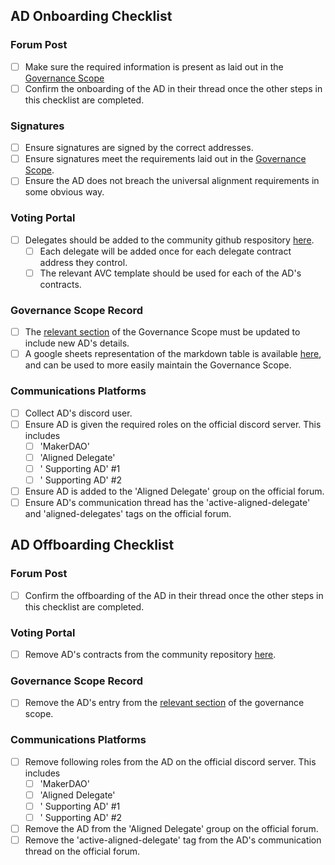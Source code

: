 
## AD Onboarding Checklist

### Forum Post
- [ ] Make sure the required information is present as laid out in the [Governance Scope](https://mips.makerdao.com/mips/details/MIP113#6-2-1-5)
- [ ] Confirm the onboarding of the AD in their thread once the other steps in this checklist are completed. 

### Signatures
- [ ] Ensure signatures are signed by the correct addresses.
- [ ] Ensure signatures meet the requirements laid out in the [Governance Scope](https://mips.makerdao.com/mips/details/MIP113#6-2-1-4).
- [ ] Ensure the AD does not breach the universal alignment requirements in some obvious way. 

### Voting Portal
- [ ] Delegates should be added to the community github respository [here](https://github.com/makerdao/community/tree/master/governance/delegates).
	- [ ] Each delegate will be added once for each delegate contract address they control.
	- [ ] The relevant AVC template should be used for each of the AD's contracts.

### Governance Scope Record
- [ ] The [relevant section](https://mips.makerdao.com/mips/details/MIP113#6-aligned-delegates-ads-) of the Governance Scope must be updated to include new AD's details.
- [ ] A google sheets representation of the markdown table is available [here](https://docs.google.com/spreadsheets/d/1QotVe_r49rzVOzVFHzlClK33ooJOgoKIHEQsXpgtdoo/edit#gid=61028070), and can be used to more easily maintain the Governance Scope.

### Communications Platforms
- [ ] Collect AD's discord user.
- [ ] Ensure AD is given the required roles on the official discord server. This includes
	- [ ] 'MakerDAO'
	- [ ] 'Aligned Delegate'
	- [ ] '<AVC> Supporting AD' #1
	- [ ] '<AVC> Supporting AD' #2
- [ ] Ensure AD is added to the 'Aligned Delegate' group on the official forum.
- [ ] Ensure AD's communication thread has the 'active-aligned-delegate' and 'aligned-delegates' tags on the official forum.

## AD Offboarding Checklist

### Forum Post
- [ ] Confirm the offboarding of the AD in their thread once the other steps in this checklist are completed. 

### Voting Portal
- [ ] Remove AD's contracts from the community repository [here](https://github.com/makerdao/community/tree/master/governance/delegates). 

### Governance Scope Record
- [ ] Remove the AD's entry from the [relevant section](https://mips.makerdao.com/mips/details/MIP113#6-aligned-delegates-ads-) of the governance scope. 

### Communications Platforms
- [ ] Remove following roles from the AD on the official discord server. This includes
	- [ ] 'MakerDAO'
	- [ ] 'Aligned Delegate'
	- [ ] '<AVC> Supporting AD' #1
	- [ ] '<AVC> Supporting AD' #2
- [ ] Remove the AD from the 'Aligned Delegate' group on the official forum.
- [ ] Remove the 'active-aligned-delegate' tag from the AD's communication thread on the official forum.